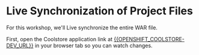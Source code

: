 # Live Synchronization of Project Files

For this workshop, we'll Live synchronize the entire WAR file.  
  
First, open the Coolstore application link at [{{OPENSHIFT_COOLSTORE-DEV_URL}}](about:blank) in your browser tab so you can watch changes.

